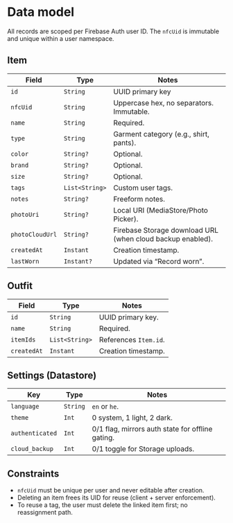 # Data model

All records are scoped per Firebase Auth user ID. The `nfcUid` is immutable and unique within a user namespace.

## Item

| Field | Type | Notes |
| --- | --- | --- |
| `id` | `String` | UUID primary key |
| `nfcUid` | `String` | Uppercase hex, no separators. Immutable. |
| `name` | `String` | Required. |
| `type` | `String` | Garment category (e.g., shirt, pants). |
| `color` | `String?` | Optional. |
| `brand` | `String?` | Optional. |
| `size` | `String?` | Optional. |
| `tags` | `List<String>` | Custom user tags. |
| `notes` | `String?` | Freeform notes. |
| `photoUri` | `String?` | Local URI (MediaStore/Photo Picker). |
| `photoCloudUrl` | `String?` | Firebase Storage download URL (when cloud backup enabled). |
| `createdAt` | `Instant` | Creation timestamp. |
| `lastWorn` | `Instant?` | Updated via “Record worn”. |

## Outfit

| Field | Type | Notes |
| --- | --- | --- |
| `id` | `String` | UUID primary key. |
| `name` | `String` | Required. |
| `itemIds` | `List<String>` | References `Item.id`. |
| `createdAt` | `Instant` | Creation timestamp. |

## Settings (Datastore)

| Key | Type | Notes |
| --- | --- | --- |
| `language` | `String` | `en` or `he`. |
| `theme` | `Int` | 0 system, 1 light, 2 dark. |
| `authenticated` | `Int` | 0/1 flag, mirrors auth state for offline gating. |
| `cloud_backup` | `Int` | 0/1 toggle for Storage uploads. |

## Constraints

- `nfcUid` must be unique per user and never editable after creation.
- Deleting an item frees its UID for reuse (client + server enforcement).
- To reuse a tag, the user must delete the linked item first; no reassignment path.

